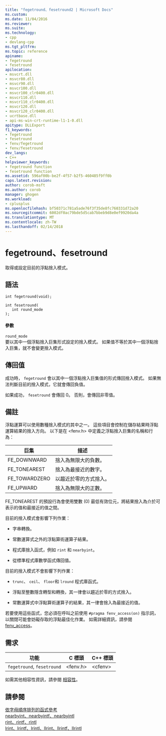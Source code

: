 ```yaml
---
title: "fegetround、fesetround2 | Microsoft Docs"
ms.custom: 
ms.date: 11/04/2016
ms.reviewer: 
ms.suite: 
ms.technology:
- cpp
- devlang-cpp
ms.tgt_pltfrm: 
ms.topic: reference
apiname:
- fegetround
- fesetround
apilocation:
- msvcrt.dll
- msvcr80.dll
- msvcr90.dll
- msvcr100.dll
- msvcr100_clr0400.dll
- msvcr110.dll
- msvcr110_clr0400.dll
- msvcr120.dll
- msvcr120_clr0400.dll
- ucrtbase.dll
- api-ms-win-crt-runtime-l1-1-0.dll
apitype: DLLExport
f1_keywords:
- fegetround
- fesetround
- fenv/fegetround
- fenv/fesetround
dev_langs:
- C++
helpviewer_keywords:
- fegetround function
- fesetround function
ms.assetid: 596af00b-be2f-4f57-b2f5-460485f9ff0b
caps.latest.revision: 
author: corob-msft
ms.author: corob
manager: ghogen
ms.workload:
- cplusplus
ms.openlocfilehash: bf50371c781a5ade76f3f35de8fc760331d72a20
ms.sourcegitcommit: 6002df0ac79bde5d5cab7bbeb9d8e0ef9920da4a
ms.translationtype: MT
ms.contentlocale: zh-TW
ms.lasthandoff: 02/14/2018
---
```

# <a name="fegetround-fesetround"></a>fegetround、fesetround
取得或設定目前的浮點捨入模式。  
  
## <a name="syntax"></a>語法  
  
```  
int fegetround(void);  
  
int fesetround(  
   int round_mode  
);   
```  
  
#### <a name="parameters"></a>參數  
 `round_mode`  
 要以其中一個浮點捨入巨集形式設定的捨入模式。 如果值不等於其中一個浮點捨入巨集，就不會變更捨入模式。  
  
## <a name="return-value"></a>傳回值  
 成功時， `fegetround` 會以其中一個浮點捨入巨集值的形式傳回捨入模式。 如果無法判斷目前的捨入模式，它就會傳回負值。  
  
 如果成功， `fesetround` 會傳回 0。 否則，會傳回非零值。  
  
## <a name="remarks"></a>備註  
 浮點運算可以使用數種捨入模式的其中之一。 這些項目會控制在儲存結果時浮點運算結果的捨入方向。 以下是在 \<fenv.h> 中定義之浮點捨入巨集的名稱和行為：  
  
|巨集|描述|  
|-----------|-----------------|  
|FE_DOWNWARD|捨入為無限大的負數。|  
|FE_TONEAREST|捨入為最接近的數字。|  
|FE_TOWARDZERO|以趨近於零的方式捨入。|  
|FE_UPWARD|捨入為無限大的正數。|  
  
 FE_TONEAREST 的預設行為會使用雙數 (0) 最低有效位元，將結果捨入為介於可表示的值和最接近的值之間。  
  
 目前的捨入模式會影響下列作業：  
  
-   字串轉換。  
  
-   常數運算式之外的浮點算術運算子結果。  
  
-   程式庫捨入函式，例如 `rint` 和 `nearbyint`。  
  
-   從標準程式庫數學函式傳回值。  
  
 目前的捨入模式不會影響下列作業：  
  
-   `trunc`、 `ceil`、 `floor`和 `lround` 程式庫函式。  
  
-   浮點至整數隱含轉型和轉換，其一律會以趨近於零的方式捨入。  
  
-   常數運算式中浮點算術運算子的結果，其一律會捨入為最接近的值。  
  
 若要使用這些函式，您必須在呼叫之前使用 `#pragma fenv_access(on)` 指示詞，以關閉可能會妨礙存取的浮點最佳化作業。 如需詳細資訊，請參閱 [fenv_access](../../preprocessor/fenv-access.md)。  
  
## <a name="requirements"></a>需求  
  
|功能|C 標頭|C++ 標頭|  
|--------------|--------------|------------------|  
|`fegetround`,                `fesetround`|\<fenv.h>|\<cfenv>|  
  
 如需其他相容性資訊，請參閱 [相容性](../../c-runtime-library/compatibility.md)。  
  
## <a name="see-also"></a>請參閱  
 [依字母順序排列的函式參考](../../c-runtime-library/reference/crt-alphabetical-function-reference.md)   
 [nearbyint、nearbyintf、nearbyintl](../../c-runtime-library/reference/nearbyint-nearbyintf-nearbyintl1.md)   
 [rint、rintf、rintl](../../c-runtime-library/reference/rint-rintf-rintl.md)   
 [lrint、lrintf、lrintl、llrint、llrintf、llrintl](../../c-runtime-library/reference/lrint-lrintf-lrintl-llrint-llrintf-llrintl.md)